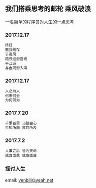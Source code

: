 ## 我们搭乘思考的邮轮 乘风破浪

一名简单的程序员对人生的一点思考




### 2017.12.17

```markdown
终日
撒我残存
于高风
踏云巡游宫阙
于江源
与鱼同游入海
```



### 2017.12.17

```markdown
人之为人
何来何去
为何何为
```


### 2017.7.20

```markdown
千里百里 马踏由心
只知所向 非目所及
```


### 2017.7.2

```markdown
人事之后 皆为天命
或喜或悲 或成或庸
```
### 探讨人生
email:  venbill@yeah.net
